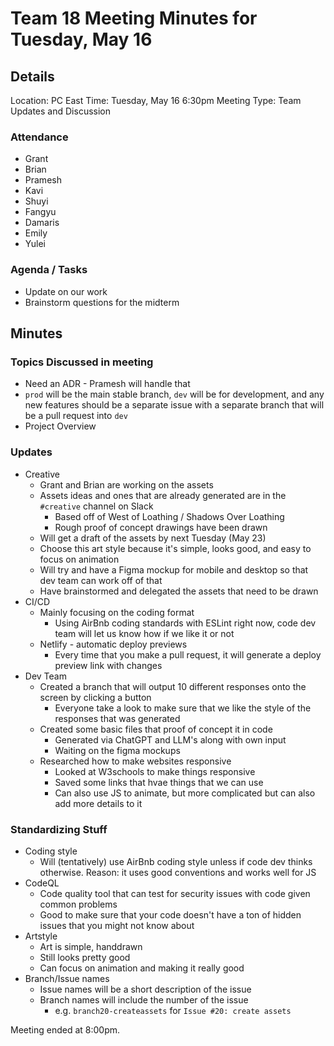 # Team 18 Meeting Minutes for Tuesday, May 16

## Details

Location: PC East
Time: Tuesday, May 16 6:30pm
Meeting Type: Team Updates and Discussion

### Attendance

-   Grant
-   Brian
-   Pramesh
-   Kavi
-   Shuyi
-   Fangyu
-   Damaris
-   Emily
-   Yulei

### Agenda / Tasks

-   Update on our work
-   Brainstorm questions for the midterm

## Minutes

### Topics Discussed in meeting

-   Need an ADR - Pramesh will handle that
-   `prod` will be the main stable branch, `dev` will be for development, and any new features should be a separate issue with a separate branch that will be a pull request into `dev`
-   Project Overview

### Updates

-   Creative
    -   Grant and Brian are working on the assets
    -   Assets ideas and ones that are already generated are in the `#creative` channel on Slack
        -   Based off of West of Loathing / Shadows Over Loathing
        -   Rough proof of concept drawings have been drawn
    -   Will get a draft of the assets by next Tuesday (May 23)
    -   Choose this art style because it's simple, looks good, and easy to focus on animation
    -   Will try and have a Figma mockup for mobile and desktop so that dev team can work off of that
    -   Have brainstormed and delegated the assets that need to be drawn
-   CI/CD
    -   Mainly focusing on the coding format
        -   Using AirBnb coding standards with ESLint right now, code dev team will let us know how if we like it or not
    -   Netlify - automatic deploy previews
        -   Every time that you make a pull request, it will generate a deploy preview link with changes
-   Dev Team
    -   Created a branch that will output 10 different responses onto the screen by clicking a button
        -   Everyone take a look to make sure that we like the style of the responses that was generated
    -   Created some basic files that proof of concept it in code
        -   Generated via ChatGPT and LLM's along with own input
        -   Waiting on the figma mockups
    -   Researched how to make websites responsive
        -   Looked at W3schools to make things responsive
        -   Saved some links that hvae things that we can use
        -   Can also use JS to animate, but more complicated but can also add more details to it

### Standardizing Stuff

-   Coding style
    -   Will (tentatively) use AirBnb coding style unless if code dev thinks otherwise. Reason: it uses good conventions and works well for JS
-   CodeQL
    -   Code quality tool that can test for security issues with code given common problems
    -   Good to make sure that your code doesn't have a ton of hidden issues that you might not know about
-   Artstyle
    -   Art is simple, handdrawn
    -   Still looks pretty good
    -   Can focus on animation and making it really good
-   Branch/Issue names
    -   Issue names will be a short description of the issue
    -   Branch names will include the number of the issue
        -   e.g. `branch20-createassets` for `Issue #20: create assets`

Meeting ended at 8:00pm.

